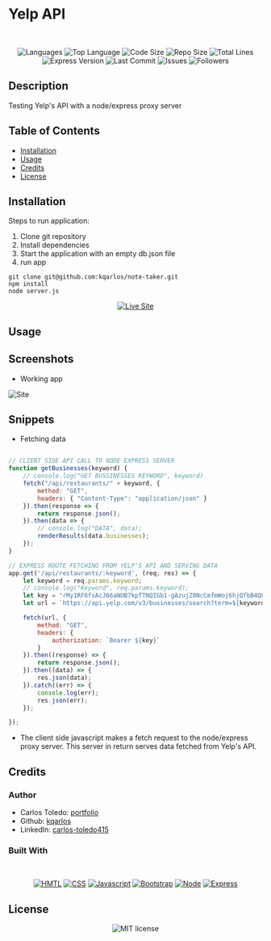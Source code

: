 # Yelp API

</br>
<p align="center">
    <img src="https://img.shields.io/github/languages/count/kqarlos/Yelp-API?style=for-the-badge" alt="Languages" />
    <img src="https://img.shields.io/github/languages/top/kqarlos/Yelp-API?style=for-the-badge" alt="Top Language" />
    <img src="https://img.shields.io/github/languages/code-size/kqarlos/Yelp-API?style=for-the-badge" alt="Code Size" />
    <img src="https://img.shields.io/github/repo-size/kqarlos/Yelp-API?style=for-the-badge" alt="Repo Size" />   
    <img src="https://img.shields.io/tokei/lines/github/kqarlos/Yelp-API?style=for-the-badge" alt="Total Lines" />
    <img src="https://img.shields.io/github/package-json/dependency-version/kqarlos/Yelp-API/express?style=for-the-badge" alt="Express Version" />
    <img src="https://img.shields.io/github/last-commit/kqarlos/Yelp-API?style=for-the-badge" alt="Last Commit" />  
    <img src="https://img.shields.io/github/issues/kqarlos/Yelp-API?style=for-the-badge" alt="Issues" />  
    <img src="https://img.shields.io/github/followers/kqarlos?style=social" alt="Followers" />  
    </p>

## Description

Testing Yelp's API with a node/express proxy server

## Table of Contents

* [Installation](#installation)
* [Usage](#usage)
* [Credits](#credits)
* [License](#license)

## Installation

Steps to run application:
1. Clone git repository
2. Install dependencies
3. Start the application with an empty db.json file
4. run app

```
git clone git@github.com:kqarlos/note-taker.git
npm install
node server.js

```

<p align="center">
    <a href="https://yelp-api-proxyserver.herokuapp.com/"><img src="https://img.shields.io/badge/-👉 See Live Site-success?style=for-the-badge"  alt="Live Site" /></a>
</p>


## Usage

## Screenshots

* Working app

![Site](assets/images/live.gif)


## Snippets

- Fetching data

```javascript

// CLIENT SIDE API CALL TO NODE EXPRESS SERVER
function getBusinesses(keyword) {
    // console.log("GET BUSSINESSES KEYWORD", keyword)
    fetch("/api/restaurants/" + keyword, {
        method: "GET",
        headers: { "Content-Type": "application/json" }
    }).then(response => {
        return response.json();
    }).then(data => {
        // console.log("DATA", data);
        renderResults(data.businesses);
    });
}

// EXPRESS ROUTE FETCHING FROM YELP'S API AND SERVING DATA
app.get('/api/restaurants/:keyword', (req, res) => {
    let keyword = req.params.keyword;
    // console.log("Keyword", req.params.keyword);
    let key = "rMy1RF6fsAcJ66aNUB7kpfTNQIGb1-gAzujZ8NcCmfmWoj6hjQfbB4Q8CfDEzfZLhUCqQLfAvPOnecKX9FKaDdQBSL33mhu0SZ6j7__472iB89ZAqG9Ku_G0y0YaYHYx";
    let url = `https://api.yelp.com/v3/businesses/search?term=${keyword}&latitude=37.786882&longitude=-122.399972&limit=15`;

    fetch(url, {
        method: "GET",
        headers: {
            authorization: `Bearer ${key}`
        }
    }).then((response) => {
        return response.json();
    }).then((data) => {
        res.json(data);
    }).catch((err) => {
        console.log(err);
        res.json(err);
    });

});

```
* The client side javascript makes a fetch request to the node/express proxy server. This server in return serves data fetched from Yelp's API.

## Credits

### Author

- Carlos Toledo: [portfolio](https://kqarlos.github.io)
- Github: [kqarlos](https://www.github.com/kqarlos)
- LinkedIn: [carlos-toledo415](https://www.linkedin.com/in/carlos-toledo415/)


### Built With

</br>
<p align="center">
    <a href="https://developer.mozilla.org/en-US/docs/Web/HTML"><img src="https://img.shields.io/badge/-HTML-orange?style=for-the-badge"  alt="HMTL" /></a>
    <a href="https://developer.mozilla.org/en-US/docs/Web/CSS"><img src="https://img.shields.io/badge/-CSS-blue?style=for-the-badge" alt="CSS" /></a>
    <a href="https://www.javascript.com/"><img src="https://img.shields.io/badge/-Javascript-yellow?style=for-the-badge" alt="Javascript" /></a>
    <a href="https://getbootstrap.com/"><img src="https://img.shields.io/badge/-Bootstrap-blueviolet?style=for-the-badge" alt="Bootstrap" /></a>
    <a href="https://nodejs.org/en/"><img src="https://img.shields.io/badge/-Node-orange?style=for-the-badge" alt="Node" /></a>
    <a href="https://www.npmjs.com/package/express"><img src="https://img.shields.io/badge/-Express-blue?style=for-the-badge" alt="Express" /></a>
</p>

## License

<p align="center">
    <img align="center" src="https://img.shields.io/github/license/kqarlos/note-taker?style=for-the-badge" alt="MIT license" />
</p>
